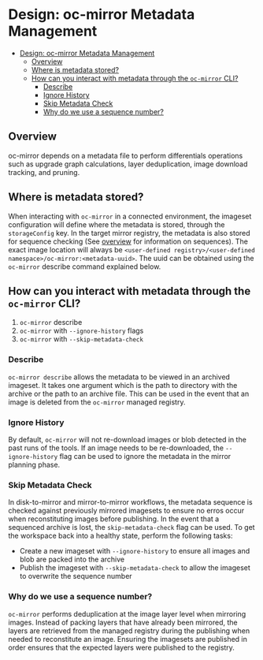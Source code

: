 Design: oc-mirror Metadata Management
===
- [Design: oc-mirror Metadata Management](#design-oc-mirror-metadata-management)
  - [Overview](#overview)
  - [Where is metadata stored?](#where-is-metadata-stored)
  - [How can you interact with metadata through the `oc-mirror` CLI?](#how-can-you-interact-with-metadata-through-the-oc-mirror-cli)
    - [Describe](#describe)
    - [Ignore History](#ignore-history)
    - [Skip Metadata Check](#skip-metadata-check)
    - [Why do we use a sequence number?](#why-do-we-use-a-sequence-number)

## Overview
oc-mirror depends on a metadata file to perform differentials operations such as upgrade graph calculations, layer deduplication, image download tracking, and pruning.

## Where is metadata stored?

When interacting with `oc-mirror` in a connected environment, the imageset configuration will define where the metadata is stored, through the
`storageConfig` key. In the target mirror registry, the metadata is also stored for sequence checking (See [overview](overview.md) for information on sequences). The exact image location will always be `<user-defined registry>/<user-defined namespace>/oc-mirror:<metadata-uuid>`. The uuid can be obtained using the `oc-mirror` describe command explained below.

## How can you interact with metadata through the `oc-mirror` CLI?

1. `oc-mirror` describe
2. `oc-mirror` with `--ignore-history` flags
3. `oc-mirror` with `--skip-metadata-check`

### Describe

`oc-mirror describe` allows the metadata to be viewed in an archived imageset. It takes one argument which is the path to directory with the archive or the path to an archive file. This can be used in the event that an image is deleted from the `oc-mirror` managed registry.

### Ignore History

By default, `oc-mirror` will not re-download images or blob detected in the past runs of the tools. If an image needs to be re-downloaded, the `--ignore-history` flag can be used to ignore the metadata in the mirror planning phase.

### Skip Metadata Check

In disk-to-mirror and mirror-to-mirror workflows, the metadata sequence is checked against previously mirrored imagesets to ensure no erros occur when reconstituting images before publishing. In the event that a sequenced archive is lost, the `skip-metadata-check` flag can be used. To get the workspace back into a healthy state, perform the following tasks:

- Create a new imageset with `--ignore-history` to ensure all images and blob are packed into the archive
- Publish the imageset with `--skip-metadata-check` to allow the imageset to overwrite the sequence number

### Why do we use a sequence number?

`oc-mirror` performs deduplication at the image layer level when mirroring images. Instead of packing layers that have already been mirrored, the layers are retrieved from the managed registry during the publishing when needed to reconstitute an image. Ensuring the imagesets are published in order ensures that the expected layers were published to the registry.
